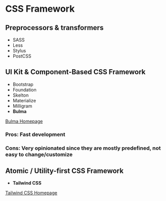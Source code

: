 # CSS Framework

## Preprocessors & transformers

* SASS
* Less
* Stylus
* PostCSS

## UI Kit & Component-Based CSS Framework

* Bootstrap
* Foundation
* Skelton
* Materialize
* Milligram
* __Bulma__

[Bulma Homepage](https://bulma.io/documentation/)

### Pros: Fast development

### Cons: Very opinionated since they are mostly predefined, not easy to change/customize

## Atomic / Utility-first CSS Framework

* __Tailwind CSS__

[Tailwind CSS Homepage](https://tailwindcss.com/)

